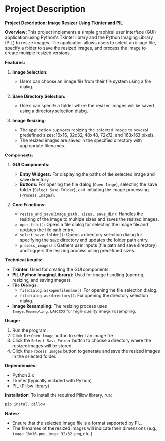 # Project Description

**Project Description: Image Resizer Using Tkinter and PIL**

**Overview:**
This project implements a simple graphical user interface (GUI) application using Python's Tkinter library and the Python Imaging Library (PIL) to resize images. The application allows users to select an image file, specify a folder to save the resized images, and process the image to create multiple resized versions.

**Features:**
1. **Image Selection:**
   - Users can choose an image file from their file system using a file dialog.
   
2. **Save Directory Selection:**
   - Users can specify a folder where the resized images will be saved using a directory selection dialog.
   
3. **Image Resizing:**
   - The application supports resizing the selected image to several predefined sizes: 16x16, 32x32, 48x48, 72x72, and 163x163 pixels.
   - The resized images are saved in the specified directory with appropriate filenames.

**Components:**
1. **GUI Components:**
   - **Entry Widgets:** For displaying the paths of the selected image and save directory.
   - **Buttons:** For opening the file dialog (`Open Image`), selecting the save folder (`Select Save Folder`), and initiating the image processing (`Process Images`).

2. **Core Functions:**
   - `resize_and_save(image_path, sizes, save_dir)`: Handles the resizing of the image to multiple sizes and saves the resized images.
   - `open_file()`: Opens a file dialog for selecting the image file and updates the file path entry.
   - `select_save_folder()`: Opens a directory selection dialog for specifying the save directory and updates the folder path entry.
   - `process_images()`: Gathers user inputs (file path and save directory) and triggers the resizing process using predefined sizes.

**Technical Details:**
- **Tkinter:** Used for creating the GUI components.
- **PIL (Python Imaging Library):** Used for image handling (opening, resizing, and saving images).
- **File Dialogs:**
  - `filedialog.askopenfilename()`: For opening the file selection dialog.
  - `filedialog.askdirectory()`: For opening the directory selection dialog.
- **Image Resampling:** The resizing process uses `Image.Resampling.LANCZOS` for high-quality image resampling.

**Usage:**
1. Run the program.
2. Click the `Open Image` button to select an image file.
3. Click the `Select Save Folder` button to choose a directory where the resized images will be stored.
4. Click the `Process Images` button to generate and save the resized images in the selected folder.

**Dependencies:**
- Python 3.x
- Tkinter (typically included with Python)
- PIL (Pillow library)

**Installation:**
To install the required Pillow library, run:
```bash
pip install pillow
```

**Notes:**
- Ensure that the selected image file is a format supported by PIL.
- The filenames of the resized images will indicate their dimensions (e.g., `image_16x16.png`, `image_32x32.png`, etc.).
